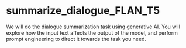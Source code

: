 # summarize_dialogue_FLAN_T5
We will do the dialogue summarization task using generative AI. You will explore how the input text affects the output of the model, and perform prompt engineering to direct it towards the task you need.
